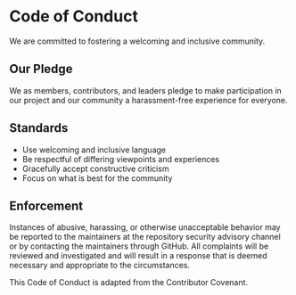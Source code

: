# Code of Conduct

We are committed to fostering a welcoming and inclusive community.

## Our Pledge

We as members, contributors, and leaders pledge to make participation in our project and our community a harassment-free experience for everyone.

## Standards

- Use welcoming and inclusive language
- Be respectful of differing viewpoints and experiences
- Gracefully accept constructive criticism
- Focus on what is best for the community

## Enforcement

Instances of abusive, harassing, or otherwise unacceptable behavior may be reported to the maintainers at the repository security advisory channel or by contacting the maintainers through GitHub. All complaints will be reviewed and investigated and will result in a response that is deemed necessary and appropriate to the circumstances.

This Code of Conduct is adapted from the Contributor Covenant.
